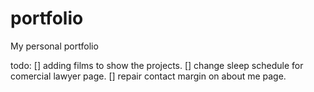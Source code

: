# portfolio

My personal portfolio

todo:
[] adding films to show the projects.
[] change sleep schedule for comercial lawyer page.
[] repair contact margin on about me page.
